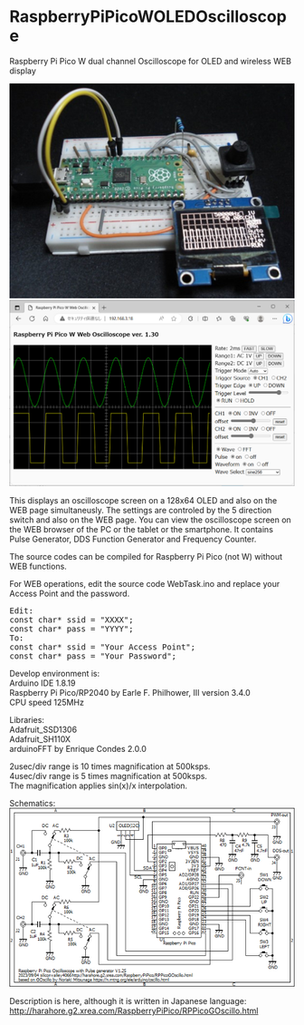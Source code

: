 # RaspberryPiPicoWOLEDOscilloscope
Raspberry Pi Pico W dual channel Oscilloscope for OLED and wireless WEB display

<img src="DSC00020.jpg">
<img src="RPPicoWEBOLED.png">

This displays an oscilloscope screen on a 128x64 OLED and also on the WEB page simultaneusly.
The settings are controled by the 5 direction switch and also on the WEB page.
You can view the oscilloscope screen on the WEB browser of the PC or the tablet or the smartphone.
It contains Pulse Generator, DDS Function Generator and Frequency Counter.

The source codes can be compiled for Raspberry Pi Pico (not W) without WEB functions.

For WEB operations, edit the source code WebTask.ino and replace your Access Point and the password.
<pre>
Edit:
const char* ssid = "XXXX";
const char* pass = "YYYY";
To:
const char* ssid = "Your Access Point";
const char* pass = "Your Password";
</pre>

Develop environment is:<br>
Arduino IDE 1.8.19<br>
Raspberry Pi Pico/RP2040 by Earle F. Philhower, III version 3.4.0<br>
CPU speed 125MHz<br>

Libraries:<br>
Adafruit_SSD1306<br>
Adafruit_SH110X<br>
arduinoFFT by Enrique Condes 2.0.0<br>

2usec/div range is 10 times magnification at 500ksps.<br>
4usec/div range is 5 times magnification at 500ksps.<br>
The magnification applies sin(x)/x interpolation.

Schematics:<br>
<img src="RPPicoGOscillo.png">

Description is here, although it is written in Japanese language:
http://harahore.g2.xrea.com/RaspberryPiPico/RPPicoGOscillo.html
